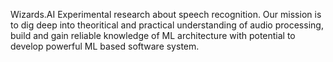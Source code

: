 Wizards.AI
Experimental research about speech recognition.
Our mission is to dig deep into theoritical and practical understanding of audio processing, build and  gain reliable knowledge of ML architecture with potential to develop powerful ML based software system.

